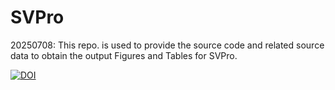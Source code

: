 # SVPro
20250708: This repo. is used to provide the source code and related source data to obtain the output Figures and Tables for SVPro.

[![DOI](https://zenodo.org/badge/DOI/10.5281/zenodo.15848283.svg)](https://doi.org/10.5281/zenodo.15848283)
